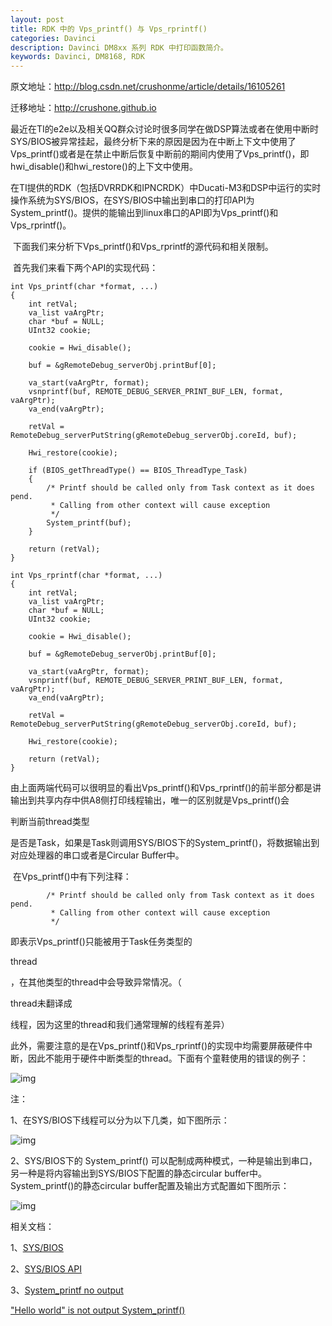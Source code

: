 ```yaml
---
layout: post
title: RDK 中的 Vps_printf() 与 Vps_rprintf()
categories: Davinci
description: Davinci DM8xx 系列 RDK 中打印函数简介。
keywords: Davinci, DM8168, RDK
---
```



原文地址：<http://blog.csdn.net/crushonme/article/details/16105261>

迁移地址：http://crushone.github.io

​       最近在TI的e2e以及相关QQ群众讨论时很多同学在做DSP算法或者在使用中断时SYS/BIOS被异常挂起，最终分析下来的原因是因为在中断上下文中使用了Vps_printf()或者是在禁止中断后恢复中断前的期间内使用了Vps_printf()，即hwi_disable()和hwi_restore()的上下文中使用。

​       在TI提供的RDK（包括DVRRDK和IPNCRDK）中Ducati-M3和DSP中运行的实时操作系统为SYS/BIOS，在SYS/BIOS中输出到串口的打印API为System_printf()。提供的能输出到linux串口的API即为Vps_printf()和Vps_rprintf()。

​       下面我们来分析下Vps_printf()和Vps_rprintf的源代码和相关限制。

​       首先我们来看下两个API的实现代码：

```
int Vps_printf(char *format, ...)
{
    int retVal;
    va_list vaArgPtr;
    char *buf = NULL;
    UInt32 cookie;

    cookie = Hwi_disable();

    buf = &gRemoteDebug_serverObj.printBuf[0];

    va_start(vaArgPtr, format);
    vsnprintf(buf, REMOTE_DEBUG_SERVER_PRINT_BUF_LEN, format, vaArgPtr);
    va_end(vaArgPtr);

    retVal = RemoteDebug_serverPutString(gRemoteDebug_serverObj.coreId, buf);

    Hwi_restore(cookie);

    if (BIOS_getThreadType() == BIOS_ThreadType_Task)
    {
        /* Printf should be called only from Task context as it does pend.
         * Calling from other context will cause exception
         */
        System_printf(buf);
    }

    return (retVal);
}
```

```
int Vps_rprintf(char *format, ...)
{
    int retVal;
    va_list vaArgPtr;
    char *buf = NULL;
    UInt32 cookie;

    cookie = Hwi_disable();

    buf = &gRemoteDebug_serverObj.printBuf[0];

    va_start(vaArgPtr, format);
    vsnprintf(buf, REMOTE_DEBUG_SERVER_PRINT_BUF_LEN, format, vaArgPtr);
    va_end(vaArgPtr);

    retVal = RemoteDebug_serverPutString(gRemoteDebug_serverObj.coreId, buf);

    Hwi_restore(cookie);

    return (retVal);
}
```

​       由上面两端代码可以很明显的看出Vps_printf()和Vps_rprintf()的前半部分都是讲输出到共享内存中供A8侧打印线程输出，唯一的区别就是Vps_printf()会

判断当前thread类型

是否是Task，如果是Task则调用SYS/BIOS下的System_printf()，将数据输出到对应处理器的串口或者是Circular Buffer中。

​       在Vps_printf()中有下列注释：

```
        /* Printf should be called only from Task context as it does pend.
         * Calling from other context will cause exception
         */
```

即表示Vps_printf()只能被用于Task任务类型的

thread

，在其他类型的thread中会导致异常情况。（

thread未翻译成

线程，因为这里的thread和我们通常理解的线程有差异）

​      此外，需要注意的是在Vps_printf()和Vps_rprintf()的实现中均需要屏蔽硬件中断，因此不能用于硬件中断类型的thread。下面有个童鞋使用的错误的例子：

![img](http://img.blog.csdn.net/20131113231408453?watermark/2/text/aHR0cDovL2Jsb2cuY3Nkbi5uZXQvY3J1c2hvbm1l/font/5a6L5L2T/fontsize/400/fill/I0JBQkFCMA==/dissolve/70/gravity/SouthEast)

注：

1、在SYS/BIOS下线程可以分为以下几类，如下图所示：

![img](http://img.blog.csdn.net/20131113225549703?watermark/2/text/aHR0cDovL2Jsb2cuY3Nkbi5uZXQvY3J1c2hvbm1l/font/5a6L5L2T/fontsize/400/fill/I0JBQkFCMA==/dissolve/70/gravity/SouthEast)

2、SYS/BIOS下的 System_printf() 可以配制成两种模式，一种是输出到串口，另一种是将内容输出到SYS/BIOS下配置的静态circular buffer中。System_printf()的静态circular buffer配置及输出方式配置如下图所示：

![img](http://img.blog.csdn.net/20131113230508218?watermark/2/text/aHR0cDovL2Jsb2cuY3Nkbi5uZXQvY3J1c2hvbm1l/font/5a6L5L2T/fontsize/400/fill/I0JBQkFCMA==/dissolve/70/gravity/SouthEast)

相关文档：

1、[SYS/BIOS ](http://processors.wiki.ti.com/index.php?title=Category:SYSBIOS)

2、[SYS/BIOS API](http://software-dl.ti.com/dsps/dsps_public_sw/sdo_sb/targetcontent/sysbios/6_21_01_16/exports/docs/docs/cdoc/ti/sysbios/BIOS.html#.Thread.Type)

3、[System_printf no output](http://e2e.ti.com/support/development_tools/code_composer_studio/f/81/t/43747)

["Hello world" is not output System_printf()](http://e2e.ti.com/support/embedded/bios/f/355/t/224754.aspx)